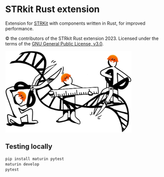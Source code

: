 # STRkit Rust extension

Extension for [STRKit](https://github.com/davidlougheed/strkit) 
with components written in Rust, for improved performance.

&copy; the contributors of the STRkit Rust extension 2023. Licensed under
the terms of the [GNU General Public License, v3.0](./LICENSE).

<img src="./rust_ext_logo.png" alt="STRkit Rust Extension Logo" width="400" height="259" />


## Testing locally

```bash
pip install maturin pytest
maturin develop
pytest
```
